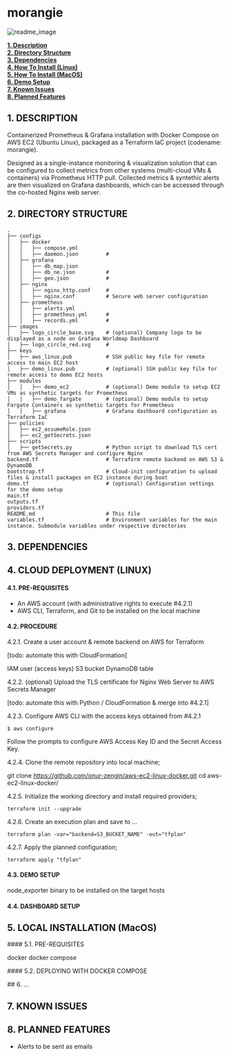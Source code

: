 # morangie

![readme_image](https://github.com/onur-zengin/morangie/assets/10590811/023dd08c-0832-4d85-a358-5c84890d438e)

**[1. Description](#description)**<br>
**[2. Directory Structure](#directory-structure)**<br>
**[3. Dependencies](#dependencies)**<br>
**[4. How To Install (Linux)](#how-to-install-linux)**<br>
**[5. How To Install (MacOS)](#how-to-install-macos)**<br>
**[6. Demo Setup](#demo-setup)**<br>
**[7. Known Issues](#known-issues)**<br>
**[8. Planned Features](#planned-features)**<br>

## 1. DESCRIPTION

Containerized Prometheus & Grafana installation with Docker Compose on AWS EC2 (Ubuntu Linux), packaged as a Terraform IaC project (codename: morangie).

Designed as a single-instance monitoring & visualization solution that can be configured to collect metrics from other systems (multi-cloud VMs & containers) via Prometheus HTTP pull. Collected metrics & syntethic alerts are then visualized on Grafana dashboards, which can be accessed through the co-hosted Nginx web server. 

## 2. DIRECTORY STRUCTURE

```
.
├── configs                        
│   ├── docker
│   │   ├── compose.yml
│   │   ├── daemon.json         #
│   ├── grafana
│   │   ├── db_map.json
│   │   ├── db_ne.json          #
│   │   ├── geo.json            #
│   ├── nginx
│   │   ├── nginx_http.conf     # 
│   │   ├── nginx.conf          # Secure web server configuration
│   ├── prometheus
│   │   ├── alerts.yml
│   │   ├── prometheus.yml      #
│   │   ├── records.yml         #
├── images                        
│   ├── logo_circle_base.svg    # (optional) Company logo to be displayed as a node on Grafana Worldmap Dashboard
│   ├── logo_circle_red.svg     # 
├── keys                        
│   ├── aws_linux.pub           # SSH public key file for remote access to main EC2 host
│   ├── demo_linux.pub          # (optional) SSH public key file for remote access to demo EC2 hosts
├── modules                        
│   │   ├── demo_ec2            # (optional) Demo module to setup EC2 VMs as synthetic targets for Prometheus
│   │   ├── demo_fargate        # (optional) Demo module to setup Fargate Containers as synthetic targets for Prometheus
│   │   ├── grafana             # Grafana dashboard configuration as Terraform IaC
├── policies                        
│   ├── ec2_assumeRole.json
│   ├── ec2_getSecrets.json
├── scripts                        
│   ├── getSecrets.py           # Python script to download TLS cert from AWS Secrets Manager and configure Nginx 
backend.tf                      # Terraform remote backend on AWS S3 & DynamoDB
bootstrap.tf                    # Cloud-init configuration to upload files & install packages on EC2 instance during boot
demo.tf                         # (optional) Configuration settings for the demo setup
main.tf
outputs.tf
providers.tf
README.md                       # This file
variables.tf                    # Environment variables for the main instance. Submodule variables under respective directories
```

## 3. DEPENDENCIES

</tbc>

## 4. CLOUD DEPLOYMENT (LINUX)

#### 4.1. PRE-REQUISITES

* An AWS account (with administrative rights to execute #4.2.1)
* AWS CLI, Terraform, and Git to be installed on the local machine

#### 4.2. PROCEDURE

4.2.1. Create a user account & remote backend on AWS for Terraform 

[todo: automate this with CloudFormation]

IAM user (access keys)
S3 bucket
DynamoDB table

4.2.2. (optional) Upload the TLS certificate for Nginx Web Server to AWS Secrets Manager

[todo: automate this with Python / CloudFormation & merge into #4.2.1]

4.2.3. Configure AWS CLI with the access keys obtained from #4.2.1

```
$ aws configure
```
Follow the prompts to configure AWS Access Key ID and the Secret Access Key.

4.2.4. Clone the remote repository into local machine;

git clone https://github.com/onur-zengin/aws-ec2-linux-docker.git
cd aws-ec2-linux-docker/

4.2.5. Initialize the working directory and install required providers;
```
terraform init --upgrade
```

4.2.6. Create an execution plan and save to ...
```
terraform plan -var="backend=S3_BUCKET_NAME" -out="tfplan"
```

4.2.7. Apply the planned configuration;
```
terraform apply "tfplan"
```


#### 4.3. DEMO SETUP

node_exporter binary to be installed on the target hosts


#### 4.4. DASHBOARD SETUP


## 5. LOCAL INSTALLATION (MacOS)

#### 5.1. PRE-REQUISITES

docker
docker compose

#### 5.2. DEPLOYING WITH DOCKER COMPOSE


## 6. ...
## 7. KNOWN ISSUES
## 8. PLANNED FEATURES

- Alerts to be sent as emails
